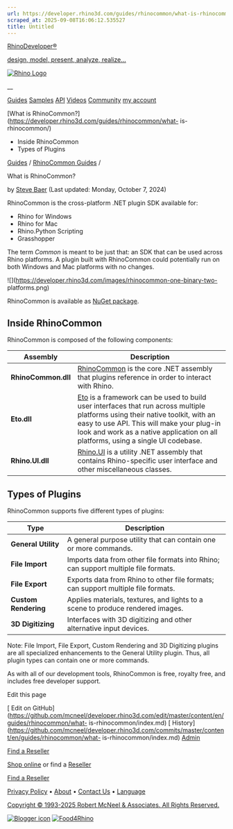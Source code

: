 ```yaml
---
url: https://developer.rhino3d.com/guides/rhinocommon/what-is-rhinocommon/#types-of-plugins
scraped_at: 2025-09-08T16:06:12.535527
title: Untitled
---
```


[RhinoDeveloper®](/)

[design, model, present, analyze, realize...](/)

[![Rhino Logo](https://developer.rhino3d.com/images/rhinodevlogo.png)](/)

__

[Guides](https://developer.rhino3d.com/guides)
[Samples](https://developer.rhino3d.com/samples)
[API](https://developer.rhino3d.com/api)
[Videos](https://developer.rhino3d.com/videos)
[Community](https://discourse.mcneel.com/c/rhino-developer) [my account
](https://www.rhino3d.com/my-account/ "Manage your account, licenses, and
teams")

[What is RhinoCommon?](https://developer.rhino3d.com/guides/rhinocommon/what-
is-rhinocommon/)

  * Inside RhinoCommon
  * Types of Plugins

[Guides](https://developer.rhino3d.com/en/guides/) / [RhinoCommon
Guides](https://developer.rhino3d.com/en/guides/rhinocommon/) /

What is RhinoCommon?

by [Steve Baer](https://discourse.mcneel.com/u/stevebaer/) (Last updated:
Monday, October 7, 2024)

RhinoCommon is the cross-platform .NET plugin SDK available for:

  * Rhino for Windows
  * Rhino for Mac
  * Rhino.Python Scripting
  * Grasshopper

The term _Common_ is meant to be just that: an SDK that can be used across
Rhino platforms. A plugin built with RhinoCommon could potentially run on both
Windows and Mac platforms with no changes.

![](https://developer.rhino3d.com/images/rhinocommon-one-binary-two-
platforms.png)

RhinoCommon is available as [NuGet
package](https://www.nuget.org/packages/rhinocommon).

## Inside RhinoCommon

RhinoCommon is composed of the following components:

Assembly | Description  
---|---  
**RhinoCommon.dll** | [RhinoCommon](https://developer.rhino3d.com/api/rhinocommon/html/R_Project_RhinoCommon.htm?version=8.x) is the core .NET assembly that plugins reference in order to interact with Rhino.  
**Eto.dll** | [Eto](https://github.com/picoe/Eto) is a framework can be used to build user interfaces that run across multiple platforms using their native toolkit, with an easy to use API. This will make your plug-in look and work as a native application on all platforms, using a single UI codebase.  
**Rhino.UI.dll** | [Rhino.UI](https://developer.rhino3d.com/api/rhinocommon/rhino.ui) is a utility .NET assembly that contains Rhino-specific user interface and other miscellaneous classes.  
  
## Types of Plugins

RhinoCommon supports five different types of plugins:

Type | Description  
---|---  
**General Utility** | A general purpose utility that can contain one or more commands.  
**File Import** | Imports data from other file formats into Rhino; can support multiple file formats.  
**File Export** | Exports data from Rhino to other file formats; can support multiple file formats.  
**Custom Rendering** | Applies materials, textures, and lights to a scene to produce rendered images.  
**3D Digitizing** | Interfaces with 3D digitizing and other alternative input devices.  
  
Note: File Import, File Export, Custom Rendering and 3D Digitizing plugins are
all specialized enhancements to the General Utility plugin. Thus, all plugin
types can contain one or more commands.

As with all of our development tools, RhinoCommon is free, royalty free, and
includes free developer support.

Edit this page

[ Edit on
GitHub](https://github.com/mcneel/developer.rhino3d.com/edit/master/content/en/guides/rhinocommon/what-
is-rhinocommon/index.md) [
History](https://github.com/mcneel/developer.rhino3d.com/commits/master/content/en/guides/rhinocommon/what-
is-rhinocommon/index.md) [ Admin](https://developer.rhino3d.com/admin)

[Find a Reseller](https://www.rhino3d.com/sales)

[Shop online](https://www.rhino3d.com/store) or find a
[Reseller](https://www.rhino3d.com/sales)

[Find a Reseller](https://www.rhino3d.com/sales)

[Privacy Policy](https://www.rhino3d.com/privacy) •
[About](https://www.rhino3d.com/mcneel/about) • [Contact
Us](https://www.rhino3d.com/mcneel/contact) • [
Language](https://www.rhino3d.com/language "Change to a different region or
language")

[Copyright © 1993-2025 Robert McNeel & Associates. All Rights
Reserved.](https://www.rhino3d.com/mcneel/about)

[](https://www.facebook.com/McNeelRhinoceros/)
[](https://twitter.com/bobmcneel) [](https://www.linkedin.com/groups/75313/)
[](https://www.youtube.com/user/RhinoGuide/videos) [](https://vimeo.com/rhino)
[![Blogger
icon](https://developer.rhino3d.com/images/blogger.svg)](http://blog.rhino3d.com/)
[![Food4Rhino](https://developer.rhino3d.com/images/f4r_icon_01.svg)](https://www.food4rhino.com)

